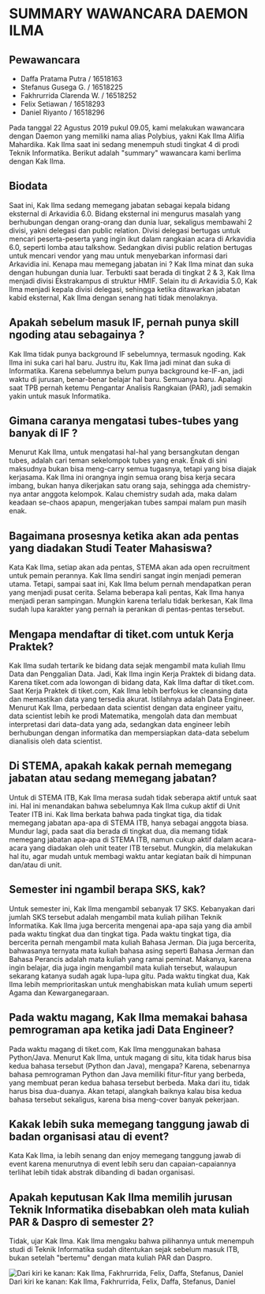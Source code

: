 # SUMMARY WAWANCARA DAEMON ILMA

## Pewawancara
- Daffa Pratama Putra / 16518163
- Stefanus Gusega G. / 16518225
- Fakhrurrida Clarenda W. / 16518252
- Felix Setiawan / 16518293
- Daniel Riyanto / 16518296

Pada tanggal 22 Agustus 2019 pukul 09.05, kami melakukan wawancara dengan Daemon yang memiliki nama alias Polybius, yakni Kak Ilma Alifia Mahardika. Kak Ilma saat ini sedang menempuh studi tingkat 4 di prodi Teknik Informatika. Berikut adalah "summary" wawancara kami berlima dengan Kak Ilma.

## Biodata
Saat ini, Kak Ilma sedang memegang jabatan sebagai kepala bidang eksternal di Arkavidia 6.0. Bidang eksternal ini mengurus masalah yang berhubungan dengan orang-orang dan dunia luar, sekaligus membawahi 2 divisi, yakni delegasi dan public relation. Divisi delegasi bertugas untuk mencari peserta-peserta yang ingin ikut dalam rangkaian acara di Arkavidia 6.0, seperti lomba atau talkshow. Sedangkan divisi public relation bertugas untuk mencari vendor yang mau untuk menyebarkan informasi dari Arkavidia ini. Kenapa mau memegang jabatan ini ? Kak Ilma minat dan suka dengan hubungan dunia luar. Terbukti saat berada di tingkat 2 & 3, Kak Ilma menjadi divisi Ekstrakampus di struktur HMIF. Selain itu di Arkavidia 5.0, Kak Ilma menjadi kepala divisi delegasi, sehingga ketika ditawarkan jabatan kabid eksternal, Kak Ilma dengan senang hati tidak menolaknya.

## Apakah sebelum masuk IF, pernah punya skill ngoding atau sebagainya ?
Kak Ilma tidak punya background IF sebelumnya, termasuk ngoding. Kak Ilma ini suka cari hal baru. Justru itu, Kak Ilma jadi minat dan suka di Informatika. Karena sebelumnya belum punya background ke-IF-an, jadi waktu di jurusan, benar-benar belajar hal baru. Semuanya baru. Apalagi saat TPB pernah ketemu Pengantar Analisis Rangkaian (PAR), jadi semakin yakin untuk masuk Informatika.

## Gimana caranya mengatasi tubes-tubes yang banyak di IF ?
Menurut Kak Ilma, untuk mengatasi hal-hal yang bersangkutan dengan tubes, adalah cari teman sekelompok tubes yang enak. Enak di sini maksudnya bukan bisa meng-carry semua tugasnya, tetapi yang bisa diajak kerjasama. Kak Ilma ini orangnya ingin semua orang bisa kerja secara imbang, bukan hanya dikerjakan satu orang saja, sehingga ada chemistry-nya antar anggota kelompok. Kalau chemistry sudah ada, maka dalam keadaan se-chaos apapun, mengerjakan tubes sampai malam pun masih enak.

## Bagaimana prosesnya ketika akan ada pentas yang diadakan Studi Teater Mahasiswa?
Kata Kak Ilma, setiap akan ada pentas, STEMA akan ada open recruitment untuk pemain perannya. Kak Ilma sendiri sangat ingin menjadi pemeran utama. Tetapi, sampai saat ini, Kak Ilma belum pernah mendapatkan peran yang menjadi pusat cerita. Selama beberapa kali pentas, Kak Ilma hanya menjadi peran sampingan. Mungkin karena terlalu tidak berkesan, Kak Ilma sudah lupa karakter yang pernah ia perankan di pentas-pentas tersebut.

## Mengapa mendaftar di tiket.com untuk Kerja Praktek?
Kak Ilma sudah tertarik ke bidang data sejak mengambil mata kuliah Ilmu Data dan Penggalian Data. Jadi, Kak Ilma ingin Kerja Praktek di bidang data. Karena tiket.com ada lowongan di bidang data, Kak Ilma daftar di tiket.com. Saat Kerja Praktek di tiket.com, Kak Ilma lebih berfokus ke cleansing data dan memastikan data yang tersedia akurat. Istilahnya adalah Data Engineer. Menurut Kak Ilma, perbedaan data scientist dengan data engineer yaitu, data scientist lebih ke prodi Matematika, mengolah data dan membuat interpretasi dari data-data yang ada, sedangkan data engineer lebih berhubungan dengan informatika dan mempersiapkan data-data sebelum dianalisis oleh data scientist. 

## Di STEMA, apakah kakak pernah memegang jabatan atau sedang memegang jabatan?
Untuk di STEMA ITB, Kak Ilma merasa sudah tidak seberapa aktif untuk saat ini. Hal ini menandakan bahwa sebelumnya Kak Ilma cukup aktif di Unit Teater ITB ini. Kak Ilma berkata bahwa pada tingkat tiga, dia tidak memegang jabatan apa-apa di STEMA ITB, hanya sebagai anggota biasa. Mundur lagi, pada saat dia berada di tingkat dua, dia memang tidak memegang jabatan apa-apa di STEMA ITB, namun cukup aktif dalam acara-acara yang diadakan oleh unit teater ITB tersebut. Mungkin, dia melakukan hal itu, agar mudah untuk membagi waktu antar kegiatan baik di himpunan dan/atau di unit.

## Semester ini ngambil berapa SKS, kak?
Untuk semester ini, Kak Ilma mengambil sebanyak 17 SKS. Kebanyakan dari jumlah SKS tersebut adalah mengambil mata kuliah pilihan Teknik Informatika. Kak Ilma juga bercerita mengenai apa-apa saja yang dia ambil pada waktu tingkat dua dan tingkat tiga. Pada waktu tingkat tiga, dia bercerita pernah mengambil mata kuliah Bahasa Jerman. Dia juga bercerita, bahwasanya ternyata mata kuliah bahasa asing seperti Bahasa Jerman dan Bahasa Perancis adalah mata kuliah yang ramai peminat. Makanya, karena ingin belajar, dia juga ingin mengambil mata kuliah tersebut, walaupun sekarang katanya sudah agak lupa-lupa gitu. Pada waktu tingkat dua, Kak Ilma lebih memprioritaskan untuk menghabiskan mata kuliah umum seperti Agama dan Kewarganegaraan.

## Pada waktu magang, Kak Ilma memakai bahasa pemrograman apa ketika jadi Data Engineer?
Pada waktu magang di tiket.com, Kak Ilma menggunakan bahasa Python/Java. Menurut Kak Ilma, untuk magang di situ, kita tidak harus bisa kedua bahasa tersebut (Python dan Java), mengapa? Karena, sebenarnya bahasa pemrograman Python dan Java memiliki fitur-fitur yang berbeda, yang membuat peran kedua bahasa tersebut berbeda. Maka dari itu, tidak harus bisa dua-duanya. Akan tetapi, alangkah baiknya kalau bisa kedua bahasa tersebut sekaligus, karena bisa meng-cover banyak pekerjaan.

## Kakak lebih suka memegang tanggung jawab di badan organisasi atau di event?
Kata Kak Ilma, ia lebih senang dan enjoy memegang tanggung jawab di event karena menurutnya di event lebih seru dan capaian-capaiannya terlihat lebih tidak abstrak dibanding di badan organisasi.

## Apakah keputusan Kak Ilma memilih jurusan Teknik Informatika disebabkan oleh mata kuliah PAR & Daspro di semester 2?
Tidak, ujar Kak Ilma. Kak Ilma mengaku bahwa pilihannya untuk menempuh studi di Teknik Informatika sudah ditentukan sejak sebelum masuk ITB, bukan setelah "bertemu" dengan mata kuliah PAR dan Daspro.

![Dari kiri ke kanan: Kak Ilma, Fakhrurrida, Felix, Daffa, Stefanus, Daniel](https://github.com/ozer0532/TugasWawancaraDaemon/blob/master/13516036/16518163-16518225-16518252-16518293-16518296.jpg)
Dari kiri ke kanan: Kak Ilma, Fakhrurrida, Felix, Daffa, Stefanus, Daniel
